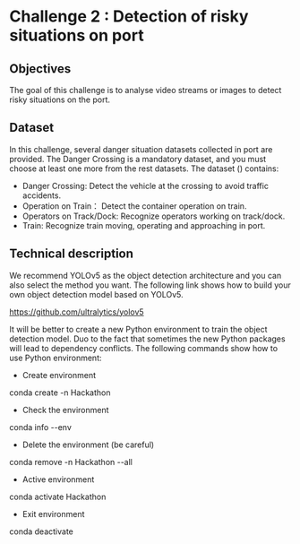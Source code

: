 # Challenge 2 : Detection of risky situations on port

## Objectives

The goal of this challenge is to analyse video streams or images to detect risky situations on the port. 

## Dataset 

In this challenge, several danger situation datasets collected in port are provided. The Danger Crossing is a mandatory dataset, and you must choose at least one more from the rest datasets. The dataset () contains:
 * Danger Crossing: Detect the vehicle at the crossing to avoid traffic accidents.
 * Operation on Train： Detect the container operation on train.
 * Operators on Track/Dock: Recognize operators working on track/dock.
 * Train: Recognize train moving, operating and approaching in port.

## Technical description 

We recommend YOLOv5 as the object detection architecture and you can also select the method you want. The following link shows how to build your own object detection model based on YOLOv5.

https://github.com/ultralytics/yolov5

It will be better to create a new Python environment to train the object detection model. Duo to the fact that sometimes the new Python packages will lead to dependency conflicts. The following commands show how to use Python environment:

 * Create environment

conda create -n Hackathon

 * Check the environment

conda info --env

 * Delete the environment (be careful)

conda remove -n Hackathon --all

 * Active environment

conda activate Hackathon

 * Exit environment

conda deactivate

